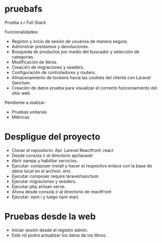 # pruebafs
Prueba s.r Full Stack

Funcionalidades:
* Registro y inicio de sesión de usuarios de manera segura.
* Adminstrar prestamos y devoluciones.
* Busqueda de productos por medio del buscador y selección de categorías.
* Modificación de libros.
* Creación de migraciones y seeders.
* Configuración de controladores y routers.
* Almacenamiento de tockens hacia las cookies del cliente con Laravel Sanctum.
* Creación de datos prueba para visualizar el correcto funcionamiento del sitio web.

Pendiente a realizar:
* Pruebas unitarias
* Métricas


# Despligue del proyecto
* Clonar el repositorio: Api: Larevel Reactfront: react
* Desde consola ir al directorio api/laravel
* Abrir xampp y habilitar servicios.
* Ejecutar: composer install y hacer el respectivo enlace con la base de datos local en el archvio .env.
* Ejecutar composer require laravel/sanctum.
* Ejecutar migraciones y seeders.
* Ejecutar php artisan serve.
* Ahora desde consola ir al directorio de reactFront
* Ejecutar: npm i y luego npm start.

# Pruebas desde la web
* Iniciar sesión desde el registro admin.
* Este rol podrá actualizar los datos de los libros.





